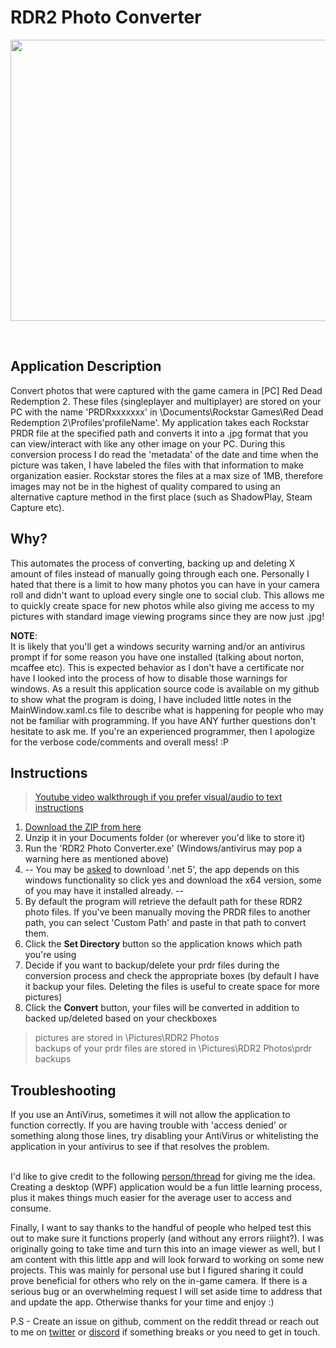 # RDR2 Photo Converter

<p align="center">
  <img width="640" height="450" src="https://github.com/SneakyAzWhat/RDR2PhotoConverter/blob/master/preview.png">
</p>

&nbsp;  
## Application Description
Convert photos that were captured with the game camera in [PC] Red Dead Redemption 2. These files (singleplayer and multiplayer) are stored on your PC with the name 'PRDRxxxxxxx' in \Documents\Rockstar Games\Red Dead Redemption 2\Profiles\'profileName'. My application takes each Rockstar PRDR file at the specified path and converts it into a .jpg format that you can view/interact with like any other image on your PC. During this conversion process I do read the 'metadata' of the date and time when the picture was taken, I have labeled the files with that information to make organization easier. Rockstar stores the files at a max size of 1MB, therefore images may not be in the highest of quality compared to using an alternative capture method in the first place (such as ShadowPlay, Steam Capture etc).

## Why?
This automates the process of converting, backing up and deleting X amount of files instead of manually going through each one. Personally I hated that there is a limit to how many photos you can have in your camera roll and didn't want to upload every single one to social club. This allows me to quickly create space for new photos while also giving me access to my pictures with standard image viewing programs since they are now just .jpg!

**NOTE**:&nbsp;  
It is likely that you'll get a windows security warning and/or an antivirus prompt if for some reason you have one installed (talking about norton, mcaffee etc). This is expected behavior as I don't have a certificate nor have I looked into the process of how to disable those warnings for windows. As a result this application source code is available on my github to show what the program is doing, I have included little notes in the MainWindow.xaml.cs file to describe what is happening for people who may not be familiar with programming. If you have ANY further questions don't hesitate to ask me. If you're an experienced programmer, then I apologize for the verbose code/comments and overall mess! :P

## Instructions
>[Youtube video walkthrough if you prefer visual/audio to text instructions](https://www.youtube.com/watch?v=2dQcuId1TII)


1. [Download the ZIP from here](https://github.com/SneakyAzWhat/RDR2PhotoConverter/releases/download/v1.0/RDR2PhotoConverter.zip)
2. Unzip it in your Documents folder (or wherever you'd like to store it)
3. Run the 'RDR2 Photo Converter.exe' (Windows/antivirus may pop a warning here as mentioned above)
4. -- You may be [asked](https://github.com/SneakyAzWhat/RDR2PhotoConverter/blob/master/dotnet5popup.png) to download '.net 5', the app depends on this windows functionality so click yes and download the x64 version, some of you may have it installed already. --
5. By default the program will retrieve the default path for these RDR2 photo files. If you've been manually moving the PRDR files to another path, you can select 'Custom Path' and paste in that path to convert them.
6. Click the **Set Directory** button so the application knows which path you're using
7. Decide if you want to backup/delete your prdr files during the conversion process and check the appropriate boxes (by default I have it backup your files. Deleting the files is useful to create space for more pictures)
8. Click the **Convert** button, your files will be converted in addition to backed up/deleted based on your checkboxes


>pictures are stored in \Pictures\RDR2 Photos  
>backups of your prdr files are stored in \Pictures\RDR2 Photos\prdr backups  


## Troubleshooting
If you use an AntiVirus, sometimes it will not allow the application to function correctly. If you are having trouble with 'access denied' or something along those lines, try disabling your AntiVirus or whitelisting the application in your antivirus to see if that resolves the problem.

&nbsp;   
I'd like to give credit to the following [person/thread](https://www.reddit.com/r/PCRedDead/comments/dvejz5/rdr2_photomode_extractor/) for giving me the idea. Creating a desktop (WPF) application would be a fun little learning process, plus it makes things much easier for the average user to access and consume.

Finally, I want to say thanks to the handful of people who helped test this out to make sure it functions properly (and without any errors riiight?). I was originally going to take time and turn this into an image viewer as well, but I am content with this little app and will look forward to working on some new projects. This was mainly for personal use but I figured sharing it could prove beneficial for others who rely on the in-game camera. If there is a serious bug or an overwhelming request I will set aside time to address that and update the app. Otherwise thanks for your time and enjoy :)

P.S - Create an issue on github, comment on the reddit thread or reach out to me on [twitter](https://twitter.com/sneakyazwhat) or [discord](https://discord.gg/YjP2Js7W8K) if something breaks or you need to get in touch.

